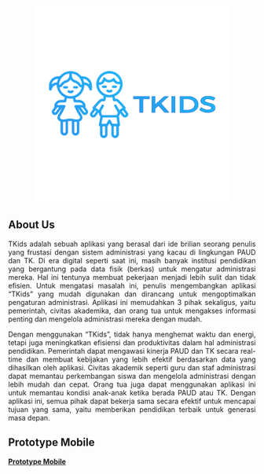 <p align="center"><img src="image\logo.png" width="400" alt="TKids Logo"></a></p>

## About Us
<p align="justify">
TKids adalah sebuah aplikasi yang berasal dari ide brilian seorang penulis yang frustasi dengan sistem administrasi yang kacau di lingkungan PAUD dan TK. Di era digital seperti saat ini, masih banyak institusi pendidikan yang bergantung pada data fisik (berkas) untuk mengatur administrasi mereka. Hal ini tentunya membuat pekerjaan menjadi lebih sulit dan tidak efisien. Untuk mengatasi masalah ini, penulis mengembangkan aplikasi “TKids” yang mudah digunakan dan dirancang untuk mengoptimalkan pengaturan administrasi. Aplikasi ini memudahkan 3 pihak sekaligus, yaitu pemerintah, civitas akademika, dan orang tua untuk mengakses informasi penting dan mengelola administrasi mereka dengan mudah.

<p align="justify">
Dengan menggunakan “TKids”, tidak hanya menghemat waktu dan energi, tetapi juga meningkatkan efisiensi dan produktivitas dalam hal administrasi pendidikan. Pemerintah dapat mengawasi kinerja PAUD dan TK secara real-time dan membuat kebijakan yang lebih efektif berdasarkan data yang dihasilkan oleh aplikasi. Civitas akademik seperti guru dan staf administrasi dapat memantau perkembangan siswa dan mengelola administrasi dengan lebih mudah dan cepat. Orang tua juga dapat menggunakan aplikasi ini untuk memantau kondisi anak-anak ketika berada PAUD atau TK. Dengan aplikasi ini, semua pihak dapat bekerja sama secara efektif untuk mencapai tujuan yang sama, yaitu memberikan pendidikan terbaik untuk generasi masa depan.

## Prototype Mobile
<p align="justify">
<a href="https://www.figma.com/file/VWXqY7c6PY4EtuGtKG3JnR/Prototype-TKids?node-id=0%3A1&t=MhJswarsiVcWG8l9-1" target="_blank"><strong>Prototype Mobile</strong></a>
